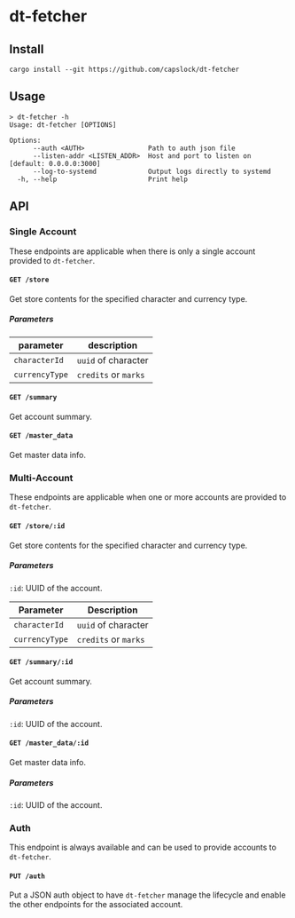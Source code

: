# dt-fetcher

## Install

```console
cargo install --git https://github.com/capslock/dt-fetcher
```

## Usage

```console
> dt-fetcher -h
Usage: dt-fetcher [OPTIONS]

Options:
      --auth <AUTH>                Path to auth json file
      --listen-addr <LISTEN_ADDR>  Host and port to listen on [default: 0.0.0.0:3000]
      --log-to-systemd             Output logs directly to systemd
  -h, --help                       Print help
```

## API

### Single Account

These endpoints are applicable when there is only a single account provided to
`dt-fetcher`.

#### `GET /store`

Get store contents for the specified character and currency type.

##### Parameters

| parameter      | description          |
| -------------- | -------------------- |
| `characterId`  | `uuid` of character  |
| `currencyType` | `credits` or `marks` |

#### `GET /summary`

Get account summary.

#### `GET /master_data`

Get master data info.

### Multi-Account

These endpoints are applicable when one or more accounts are provided to
`dt-fetcher`.

#### `GET /store/:id`

Get store contents for the specified character and currency type.

##### Parameters

`:id`: UUID of the account.

| Parameter      | Description          |
| -------------- | -------------------- |
| `characterId`  | `uuid` of character  |
| `currencyType` | `credits` or `marks` |

#### `GET /summary/:id`

Get account summary.

##### Parameters

`:id`: UUID of the account.

#### `GET /master_data/:id`

Get master data info.

##### Parameters

`:id`: UUID of the account.

### Auth

This endpoint is always available and can be used to provide accounts to `dt-fetcher`.

#### `PUT /auth`

Put a JSON auth object to have `dt-fetcher` manage the lifecycle and enable the
other endpoints for the associated account.
